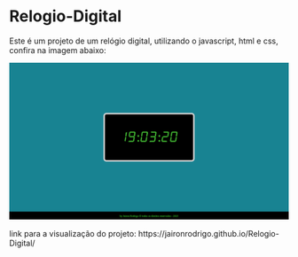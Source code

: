 # Relogio-Digital

<p>Este é um projeto de um relógio digital, utilizando o javascript, html e css, confira na imagem abaixo:</p>

<img src="./assets/images/Captura de Tela (20).png" alt="">

<p>link para a visualização do projeto: https://jaironrodrigo.github.io/Relogio-Digital/</p>
